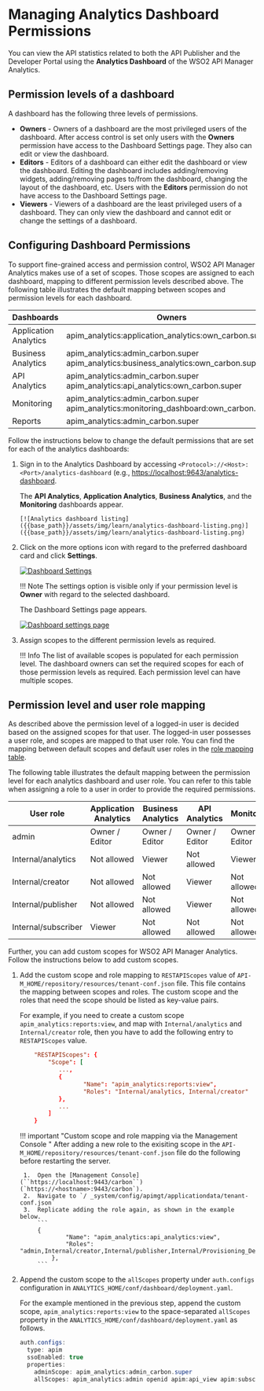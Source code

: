 # Managing Analytics Dashboard Permissions

You can view the API statistics related to both the API Publisher and the Developer Portal using the **Analytics Dashboard** of the WSO2 API Manager Analytics.

## Permission levels of a dashboard

A dashboard has the following three levels of permissions.

- **Owners** - Owners of a dashboard are the most privileged users of the dashboard. After access control is set only users with the **Owners** permission have access to the Dashboard Settings page. They also can edit or view the dashboard.
- **Editors** - Editors of a dashboard can either edit the dashboard or view the dashboard. Editing the dashboard includes adding/removing widgets, adding/removing pages to/from the dashboard, changing the layout of the dashboard, etc. Users with the **Editors** permission do not have access to the Dashboard Settings page.
- **Viewers** - Viewers of a dashboard are the least privileged users of a dashboard. They can only view the dashboard and cannot edit or change the settings of a dashboard.

## Configuring Dashboard Permissions

To support fine-grained access and permission control, WSO2 API Manager Analytics makes use of a set of scopes. Those scopes are assigned to each dashboard, mapping to different permission levels described above. The following table illustrates the default mapping between scopes and permission levels for each dashboard.

<table>
    <thead>
    <tr class="header">
    <th>Dashboards</th>
    <th>Owners</th>
    <th>Editors</th>
    <th>Viewers</th>
    </tr>
    </thead>
    <tbody>
    <tr class="odd">
        <td>
        Application Analytics
        </td>
        <td>
        apim_analytics:application_analytics:own_carbon.super
        </td>
        <td>
        apim_analytics:application_analytics:edit_carbon.super
        </td>
        <td>
        apim_analytics:admin_any <br />
        apim_analytics:application_analytics:view_any
        </td>
    </tr>
    <tr class="even">
        <td>
        Business Analytics
        </td>
        <td>
        apim_analytics:admin_carbon.super <br />
        apim_analytics:business_analytics:own_carbon.super
        </td>
        <td>
        apim_analytics:admin_carbon.super <br />
        apim_analytics:business_analytics:edit_carbon.super
        </td>
        <td>
        apim_analytics:admin_any <br />
        apim_analytics:business_analytics:view_any
        </td>
    </tr>
    <tr class="odd">
    <td>
        API Analytics
        </td>
        <td>
        apim_analytics:admin_carbon.super <br />
        apim_analytics:api_analytics:own_carbon.super
        </td>
        <td>
        apim_analytics:admin_carbon.super <br />
        apim_analytics:api_analytics:edit_carbon.super
        </td>
        <td>
        apim_analytics:admin_carbon.super <br />
        apim_analytics:api_analytics:view_any
        </td>
    </tr>
    <tr class="even">
        <td>
        Monitoring
        </td>
        <td>
        apim_analytics:admin_carbon.super <br />
        apim_analytics:monitoring_dashboard:own_carbon.super
        </td>
        <td>
        apim_analytics:admin_carbon.super <br />
        apim_analytics:monitoring_dashboard:edit_carbon.super
        </td>
        <td>
        apim_analytics:admin_carbon.super <br />
        apim_analytics:monitoring_dashboard:view_any
        </td>
    </tr>
    <tr class="odd">
        <td>
        Reports
        </td>
        <td>
        apim_analytics:admin_carbon.super
        </td>
        <td>
        apim_analytics:admin_carbon.super
        </td>
        <td>
        apim_analytics:admin_any
        </td>
        </tr>    
    </tbody>
    </table> 

Follow the instructions below to change the default permissions that are set for each of the analytics dashboards:

1. Sign in to the Analytics Dashboard by accessing `<Protocol>://<Host>:<Port>/analytics-dashboard` (e.g., [https://localhost:9643/analytics-dashboard](https://localhost:9643/analytics-dashboard).

    The **API Analytics**, **Application Analytics**, **Business Analytics**, and the **Monitoring** dashboards appear.
  
       [![Analytics dashboard listing]({{base_path}}/assets/img/learn/analytics-dashboard-listing.png)]({{base_path}}/assets/img/learn/analytics-dashboard-listing.png)

2. Click on the more options icon with regard to the preferred dashboard card and click **Settings**.

     [![Dashboard Settings]({{base_path}}/assets/img/learn/dashboard-settings.png)]({{base_path}}/assets/img/learn/dashboard-settings.png)
     
    !!! Note
        The settings option is visible only if your permission level is **Owner** with regard to the selected dashboard.
      
     The Dashboard Settings page appears.

     [![Dashboard settings page]({{base_path}}/assets/img/learn/dashboard-settings-application-analytics.png)]({{base_path}}/assets/img/learn/dashboard-settings-application-analytics.png)
      
3.  Assign scopes to the different permission levels as required.
      
    !!! Info
        The list of available scopes is populated for each permission level. The dashboard owners can set the required scopes for each of those permission levels as required. Each permission level can have multiple scopes.

## Permission level and user role mapping

As described above the permission level of a logged-in user is decided based on the assigned scopes for that user. The logged-in user possesses a user role, and scopes are mapped to that user role. You can find the mapping between default scopes and default user roles in the [role mapping table]({{base_path}}/administer/managing-users-and-roles/managing-user-roles/#adding-role-mappings).

The following table illustrates the default mapping between the permission level for each analytics dashboard and user role. You can refer to this table when assigning a role to a user in order to provide the required permissions. 

| **User role**       | **Application Analytics** | **Business Analytics** | **API Analytics** | **Monitoring** |  **Reports**   |
|---------------------|---------------------------|------------------------|-------------------|----------------|----------------|
| admin               | Owner / Editor            | Owner / Editor         | Owner / Editor    | Owner / Editor | Owner / Editor |
| Internal/analytics  | Not allowed               | Viewer                 | Not allowed       | Viewer         | Not allowed    |    
| Internal/creator    | Not allowed               | Not allowed            | Viewer            | Not allowed    | Not allowed    |
| Internal/publisher  | Not allowed               | Not allowed            | Viewer            | Not allowed    | Not allowed    |
| Internal/subscriber | Viewer                    | Not allowed            | Not allowed       | Not allowed    | Not allowed    |


Further, you can add custom scopes for WSO2 API Manager Analytics. Follow the instructions below to add custom scopes.

1. Add the custom scope and role mapping to `RESTAPIScopes` value of `API-M_HOME/repository/resources/tenant-conf.json` file. This file contains the mapping between scopes and roles. The custom scope and the roles that need the scope should be listed as key-value pairs.

    For example, if you need to create a custom scope `apim_analytics:reports:view`, and map with `Internal/analytics` and `Internal/creator` role, then you have to add the following entry to `RESTAPIScopes` value.
    
    ``` toml
        "RESTAPIScopes": {
            "Scope": [
               ...,
               {
                      "Name": "apim_analytics:reports:view",
                      "Roles": "Internal/analytics, Internal/creator"
               },
               ... 
            ]
        }
    ```

    !!! important "Custom scope and role mapping via the Management Console "
        After adding a new role to the exisiting scope in the `API-M_HOME/repository/resources/tenant-conf.json` file do the following before restarting the server.

        1.  Open the [Management Console](``https://localhost:9443/carbon``) (`https://<hostname>:9443/carbon`).
        2.  Navigate to `/ _system/config/apimgt/applicationdata/tenant-conf.json`
        3.  Replicate adding the role again, as shown in the example below.
            ```
            {
                    "Name": "apim_analytics:api_analytics:view",
                    "Roles": "admin,Internal/creator,Internal/publisher,Internal/Provisioning_Developer"
                },
            ```
   
2. Append the custom scope to the `allScopes` property under `auth.configs` configuration in `ANALYTICS_HOME/conf/dashboard/deployment.yaml`.

    For the example mentioned in the previous step, append the custom scope, `apim_analytics:reports:view` to the space-separated `allScopes` property in the `ANALYTICS_HOME/conf/dashboard/deployment.yaml` as follows.
    
    ``` java
    auth.configs:
      type: apim
      ssoEnabled: true
      properties:
        adminScope: apim_analytics:admin_carbon.super
        allScopes: apim_analytics:admin openid apim:api_view apim:subscribe apim_analytics:monitoring_dashboard:own apim_analytics:monitoring_dashboard:edit apim_analytics:monitoring_dashboard:view apim_analytics:business_analytics:own apim_analytics:business_analytics:edit apim_analytics:business_analytics:view apim_analytics:api_analytics:own apim_analytics:api_analytics:edit apim_analytics:api_analytics:view apim_analytics:application_analytics:own apim_analytics:application_analytics:edit apim_analytics:application_analytics:view apim_analytics:reports:view
    ```


